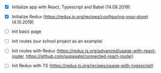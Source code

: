 - [x] Initialize app with React, Typescript and Babel (14.08.2019)
- [x] Initialize Redux (https://redux.js.org/recipes/configuring-your-store) (4.10.2019)
- [ ] Init basic page
- [ ] Init routes (our school project as an example)
- [ ] Init routes with Redux (https://redux.js.org/advanced/usage-with-react-router, https://github.com/supasate/connected-react-router)
- [ ] Init Redux with TS (https://redux.js.org/recipes/usage-with-typescript)

